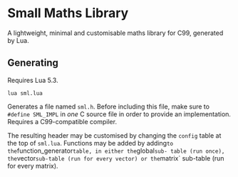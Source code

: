 # Small Maths Library

A lightweight, minimal and customisable maths library for C99,
generated by Lua.

## Generating
Requires Lua 5.3.

```
lua sml.lua
```

Generates a file named `sml.h`. Before including this file,
make sure to `#define SML_IMPL` in *one* C source file in
order to provide an implementation. Requires a C99-compatible
compiler.

The resulting header may be customised by changing the `config`
table at the top of `sml.lua`. Functions may be added by adding`
to the `function_generator` table, in either the `global` sub-
table (run once), the `vector` sub-table (run for every vector)
or the `matrix` sub-table (run for every matrix).
